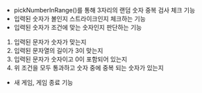 - pickNumberInRange()를 통해 3자리의 랜덤 숫자 중복 검사 체크 기능 
- 입력된 숫자가 볼인지 스트라이크인지 체크하는 기능
- 입력된 숫자가 조건에 맞는 숫자인지 판단하는 기능
1. 입력된 문자가 숫자가 맞는지
2. 입력된 문자열의 길이가 3이 맞는지
3. 입력된 문자가 숫자이고 0이 포함되어 있는지
4. 위 조건을 모두 통과하고 숫자 중에 중복 되는 숫자가 있는지
- 새 게임, 게임 종료 기능
